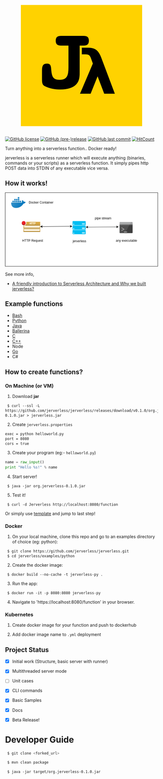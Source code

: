 <div align="center">
   <img src="media/jerverless_logo.png">
</div>
<br/>

[![GitHub license](https://img.shields.io/github/license/jerverless/jerverless.svg)](https://github.com/jerverless/jerverless/blob/master/LICENSE)
 [![GitHub (pre-)release](https://img.shields.io/github/release/jerverless/jerverless/all.svg)](https://github.com/jerverless/jerverless/releases)
  [![GitHub last commit](https://img.shields.io/github/last-commit/jerverless/jerverless.svg)](https://github.com/jerverless/jerverless/commits/master)
[![HitCount](http://hits.dwyl.io/jerverless/jerverless.svg)](http://hits.dwyl.io/jerverless/jerverless)

Turn anything into a serverless function.. Docker ready!

jerverless is a serverless runner which will execute anything (binaries, commands or your scripts) as a serverless function. It simply pipes http POST data into STDIN of any executable vice versa.

## How it works!

<div  align="center">
  <img src="media/jerverless.png"/>
</div>


See more info,

- [A friendly introduction to Serverless Architecture and Why we built jerverless?](https://medium.com/@shalithasuranga/a-friendly-introduction-to-serverless-architecture-and-why-we-built-jerverless-runtime-4c09e7d81e56)


## Example functions

- [Bash](https://github.com/jerverless/jerverless/tree/master/examples/bash)
- [Python](https://github.com/jerverless/jerverless/tree/master/examples/python)
- [Java](https://github.com/jerverless/jerverless/tree/master/examples/java)
- [Ballerina](https://github.com/jerverless/jerverless/tree/master/examples/ballerina)
- [C](https://github.com/jerverless/jerverless/tree/master/examples/c)
- [C++](https://github.com/jerverless/jerverless/tree/master/examples/cpp)
- Node
- [Go](https://github.com/jerverless/jerverless/tree/master/examples/golang)
- C#

## How to create functions?

### On Machine (or VM)

1. Download **jar**
```
 $ curl --ssl -L https://github.com/jerverless/jerverless/releases/download/v0.1.0/org.jerverless-0.1.0.jar > jerverless.jar
```

2. Create `jerverless.properties`
```
exec = python helloworld.py
port = 8080
cors = true
```
3. Create your program (eg:- `helloworld.py`)

```python
name = raw_input()
print "Hello %s!" % name
```
4. Start server!

```
 $ java -jar org.jerverless-0.1.0.jar 
```

5. Test it!

```
 $ curl -d Jerverless http://localhost:8080/function
```

Or simply use [template](https://github.com/jerverless/jerverless/examples) and jump to last step! 

### Docker

1. On your local machine, clone this repo and go to an examples directory of choice (eg: python): 

```
 $ git clone https://github.com/jerverless/jerverless.git
 $ cd jerverless/examples/python
```

2. Create the docker image:

```
 $ docker build --no-cache -t jerverless-py .
```

3. Run the app:

```
 $ docker run -it -p 8080:8080 jerverless-py
```

4. Navigate to 'https://localhost:8080/function' in your browser.

### Kubernetes

1. Create docker image for your function and push to dockerhub

2. Add docker image name to `.yml` deployment



## Project Status

- [x] Initial work (Structure, basic server with runner)
- [x] Multithreaded server mode
- [ ] Unit cases
- [x] CLI commands
- [x] Basic Samples
- [x] Docs
- [x] Beta Release!


# Developer Guide

```bash
 $ git clone <forked_url>
```

```bash
 $ mvn clean package
```

```
 $ java -jar target/org.jerverless-0.1.0.jar 
```

